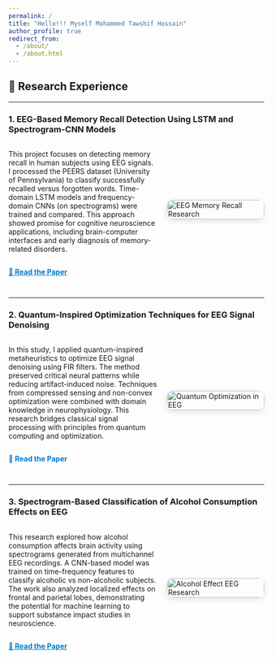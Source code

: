 ```yaml
---
permalink: /
title: "Hello!!! Myself Mohammed Tawshif Hossain"
author_profile: true
redirect_from: 
  - /about/
  - /about.html
---
```


<style>
  .project-container {
    display: flex;
    align-items: center;
    justify-content: space-between;
    margin-bottom: 3em;
    gap: 20px;
    flex-wrap: wrap;
  }
  .project-text {
    flex: 1 1 55%;
  }
  .project-image {
    flex: 1 1 35%;
    max-width: 320px;
  }
  .project-image img {
    width: 100%;
    border-radius: 12px;
    box-shadow: 0 4px 12px rgba(0,0,0,0.1);
  }
  .project-link {
    margin-top: 1em;
    display: inline-block;
    font-weight: bold;
    color: #007acc;
  }
</style>

## 🧠 Research Experience

---

### 1. EEG-Based Memory Recall Detection Using LSTM and Spectrogram-CNN Models

<div class="project-container">
  <div class="project-text">
    <p>
      This project focuses on detecting memory recall in human subjects using EEG signals. I processed the PEERS dataset (University of Pennsylvania) to classify successfully recalled versus forgotten words. Time-domain LSTM models and frequency-domain CNNs (on spectrograms) were trained and compared. This approach showed promise for cognitive neuroscience applications, including brain-computer interfaces and early diagnosis of memory-related disorders.
    </p>
    <a class="project-link" href="https://example.com/peers-eeg-recall-paper" target="_blank">🔗 Read the Paper</a>
  </div>
  <div class="project-image">
    <img src="images/site-logo.png" alt="EEG Memory Recall Research">
  </div>
</div>

---

### 2. Quantum-Inspired Optimization Techniques for EEG Signal Denoising

<div class="project-container">
  <div class="project-text">
    <p>
      In this study, I applied quantum-inspired metaheuristics to optimize EEG signal denoising using FIR filters. The method preserved critical neural patterns while reducing artifact-induced noise. Techniques from compressed sensing and non-convex optimization were combined with domain knowledge in neurophysiology. This research bridges classical signal processing with principles from quantum computing and optimization.
    </p>
    <a class="project-link"https://doi.org/10.1109/ECCE64574.2025.11013815">🔗 Read the Paper</a>
  </div>
  <div class="project-image">
    <img src="/assets/images/project2-quantum.jpg" alt="Quantum Optimization in EEG">
  </div>
</div>

---

### 3. Spectrogram-Based Classification of Alcohol Consumption Effects on EEG

<div class="project-container">
  <div class="project-text">
    <p>
      This research explored how alcohol consumption affects brain activity using spectrograms generated from multichannel EEG recordings. A CNN-based model was trained on time-frequency features to classify alcoholic vs non-alcoholic subjects. The work also analyzed localized effects on frontal and parietal lobes, demonstrating the potential for machine learning to support substance impact studies in neuroscience.
    </p>
    <a class="project-link" href="https://example.com/alcohol-eeg-spectrogram" target="_blank">🔗 Read the Paper</a>
  </div>
  <div class="project-image">
    <img src="/assets/images/project3-alcohol.jpg" alt="Alcohol Effect EEG Research">
  </div>
</div>

